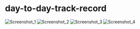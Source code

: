 # day-to-day-track-record
![Screenshot_1](https://github.com/MrArunkumar-G/day-to-day-track-record/assets/131865679/2b6d8dd1-30d7-4df3-bee7-36d4c964e62c)
![Screenshot_2](https://github.com/MrArunkumar-G/day-to-day-track-record/assets/131865679/157aa3a3-46e7-4e8a-ac02-2ff4fd640aab)
![Screenshot_3](https://github.com/MrArunkumar-G/day-to-day-track-record/assets/131865679/3a102af5-a4a8-464e-a17e-3b0ad401f9a3)
![Screenshot_4](https://github.com/MrArunkumar-G/day-to-day-track-record/assets/131865679/2f7ce3c6-f1ee-48c8-9aad-a493045c3bc7)
